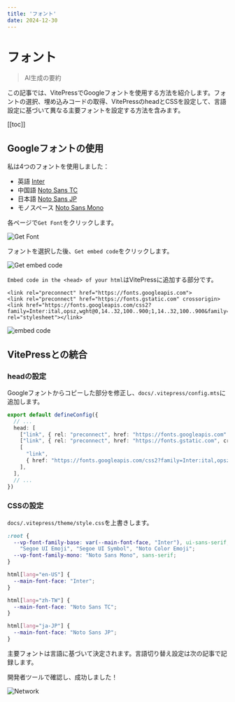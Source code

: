 ```yaml
---
title: 'フォント'
date: 2024-12-30
---
```


# フォント

> AI生成の要約

<!-- excerpt -->

この記事では、VitePressでGoogleフォントを使用する方法を紹介します。フォントの選択、埋め込みコードの取得、VitePressのheadとCSSを設定して、言語設定に基づいて異なる主要フォントを設定する方法を含みます。

<!-- excerpt -->

[[toc]]

## Googleフォントの使用

私は4つのフォントを使用しました：

- 英語 [Inter](https://fonts.google.com/specimen/Inter?query=inter)
- 中国語 [Noto Sans TC](https://fonts.google.com/noto/specimen/Noto+Sans+TC?query=noto+sans+tc)
- 日本語 [Noto Sans JP](https://fonts.google.com/noto/specimen/Noto+Sans+JP?query=noto+sans+jp)
- モノスペース [Noto Sans Mono](https://fonts.google.com/noto/specimen/Noto+Sans+Mono?query=noto+sans+mono)

各ページで`Get Font`をクリックします。

![Get Font](https://cdn.miksin.art/miksinote/img/notes/vitepress/03_fonts/get_font.webp)

フォントを選択した後、`Get embed code`をクリックします。

![Get embed code](https://cdn.miksin.art/miksinote/img/notes/vitepress/03_fonts/get_embed_code.webp)

`Embed code in the <head> of your html`はVitePressに追加する部分です。

```
<link rel="preconnect" href="https://fonts.googleapis.com">
<link rel="preconnect" href="https://fonts.gstatic.com" crossorigin>
<link href="https://fonts.googleapis.com/css2?family=Inter:ital,opsz,wght@0,14..32,100..900;1,14..32,100..900&family=Noto+Sans+JP:wght@100..900&family=Noto+Sans+Mono:wght@100..900&family=Noto+Sans+TC:wght@100..900&display=swap" rel="stylesheet"></link>
```

![embed code](https://cdn.miksin.art/miksinote/img/notes/vitepress/03_fonts/embed_code.webp)

## VitePressとの統合

### headの設定

Googleフォントからコピーした部分を修正し、`docs/.vitepress/config.mts`に追加します。

```typescript
export default defineConfig({
  // ...
  head: [
    ["link", { rel: "preconnect", href: "https://fonts.googleapis.com" }],
    ["link", { rel: "preconnect", href: "https://fonts.gstatic.com", crossorigin: "" }],
    [
      "link",
      { href: "https://fonts.googleapis.com/css2?family=Inter:ital,opsz,wght@0,14..32,100..900;1,14..32,100..900&family=Noto+Sans+JP:wght@100..900&family=Noto+Sans+Mono:wght@100..900&family=Noto+Sans+TC:wght@100..900&display=swap", rel: "stylesheet" },
    ],
  ],
  // ...
})
```

### CSSの設定

`docs/.vitepress/theme/style.css`を上書きします。

```css
:root {
  --vp-font-family-base: var(--main-font-face, "Inter"), ui-sans-serif, system-ui, sans-serif, "Apple Color Emoji",
    "Segoe UI Emoji", "Segoe UI Symbol", "Noto Color Emoji";
  --vp-font-family-mono: "Noto Sans Mono", sans-serif;
}

html[lang="en-US"] {
  --main-font-face: "Inter";
}

html[lang="zh-TW"] {
  --main-font-face: "Noto Sans TC";
}

html[lang="ja-JP"] {
  --main-font-face: "Noto Sans JP";
}
```

主要フォントは言語に基づいて決定されます。言語切り替え設定は次の記事で記録します。

開発者ツールで確認し、成功しました！

![Network](https://cdn.miksin.art/miksinote/img/notes/vitepress/03_fonts/network.webp)
